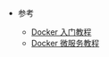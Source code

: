 * 参考

  * [Docker 入门教程](http://www.ruanyifeng.com/blog/2018/02/docker-tutorial.html)
  * [Docker 微服务教程](http://www.ruanyifeng.com/blog/2018/02/docker-wordpress-tutorial.html)

  

